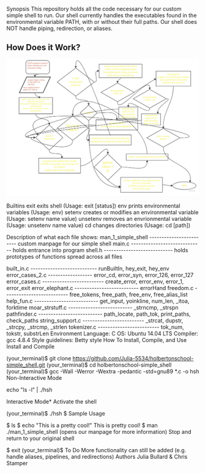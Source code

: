 Synopsis
This repository holds all the code necessary for our custom simple shell to run. Our shell currently handles the executables found in the environmental variable PATH, with or without their full paths. Our shell does NOT handle piping, redirection, or aliases.

<h2>How Does it Work?</h2>
<p>

![](https://github.com/Julia-5534/holbertonschool-simple_shell/blob/master/shellPFD.jpg)

</p>

Builtins
exit exits shell (Usage: exit [status])
env prints environmental variables (Usage: env)
setenv creates or modifies an environmental variable (Usage: setenv name value)
unsetenv removes an envrionmental variable (Usage: unsetenv name value)
cd changes directories (Usage: cd [path])

Description of what each file shows:
man_1_simple_shell ------------------------ custom manpage for our simple shell
main.c ----------------------------- holds entrance into program
shell.h ---------------------------- holds prototypes of functions spread across all files

built_in.c --------------------------- runBuiltIn, hey_exit, hey_env
error_cases_2.c ------------------ error_cd, error_syn, error_126, error_127
error_cases.c ------------------------- create_error, error_env, error_1, error_exit
error_elephant.c -------------------------- errorHand
freedom.c -------------------------- free_tokens, free_path, free_env, free_alias_list
help_fun.c -------------------------- get_input, yoinkline, num_len, _itoa, forktime
moar_strstuff.c -------------------------- _strncmp, _strspn
pathfinder.c -------------------------- path_locate, path_tok, print_paths, check_paths
string_support.c ------------------------- _strcat, dupstr, _strcpy, _strcmp, _strlen
tokenizer.c ------------------------- tok_num, tokstr, substrLen
Environment
Language: C
OS: Ubuntu 14.04 LTS
Compiler: gcc 4.8.4
Style guidelines: Betty style
How To Install, Compile, and Use
Install and Compile

(your_terminal)$ git clone https://github.com/Julia-5534/holbertonschool-simple_shell.git
(your_terminal)$ cd holbertonschool-simple_shell
(your_terminal)$ gcc -Wall -Werror -Wextra -pedantic -std=gnu89 *.c -o hsh
Non-Interactive Mode

echo "ls -l" | ./hsh

Interactive Mode* Activate the shell

(your_terminal)$ ./hsh
$
Sample Usage

$ ls
$ echo "This is a pretty cool!"
This is pretty cool!
$ man ./man_1_simple_shell (opens our manpage for more information)
Stop and return to your original shell

$ exit
(your_terminal)$
To Do
More functionality can still be added (e.g. handle aliases, pipelines, and redirections)
Authors
Julia Bullard & Chris Stamper
